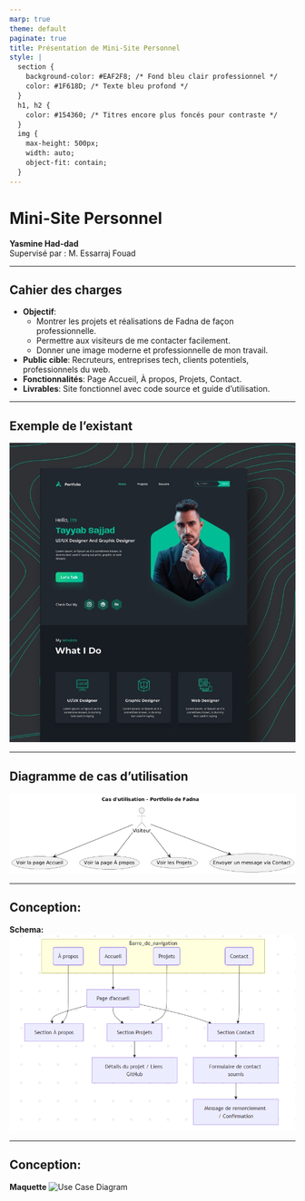 ```yaml
---
marp: true
theme: default
paginate: true
title: Présentation de Mini-Site Personnel
style: |
  section {
    background-color: #EAF2F8; /* Fond bleu clair professionnel */
    color: #1F618D; /* Texte bleu profond */
  }
  h1, h2 {
    color: #154360; /* Titres encore plus foncés pour contraste */
  }
  img {
    max-height: 500px;
    width: auto; 
    object-fit: contain;
  }
---
```


# Mini-Site Personnel
**Yasmine Had-dad**  
Supervisé par : M. Essarraj Fouad

---

## Cahier des charges
- **Objectif**: 
  - Montrer les projets et réalisations de Fadna de façon professionnelle.  
  - Permettre aux visiteurs de me contacter facilement.  
  - Donner une image moderne et professionnelle de mon travail.  
- **Public cible**: Recruteurs, entreprises tech, clients potentiels, professionnels du web.  
- **Fonctionnalités**: Page Accueil, À propos, Projets, Contact.  
- **Livrables**: Site fonctionnel avec code source et guide d’utilisation.  

---

## Exemple de l’existant

![Exemple Site](imgs/Portfoli.jpg)


---

## Diagramme de cas d’utilisation

![Use Case Diagram](imgs/cas_de_utilisation.png)

---

## Conception:
**Schema:**
![Use Case Diagram](imgs/memaid.png)

---

## Conception:
**Maquette**
![Use Case Diagram](imgs/)


